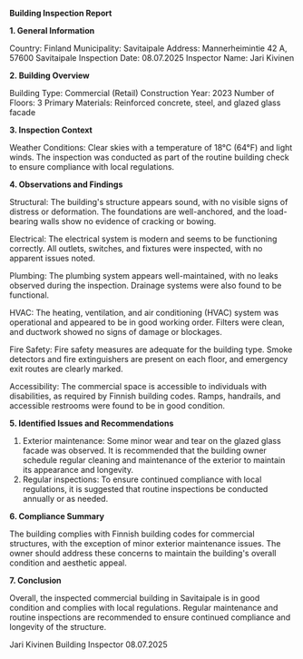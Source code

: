  **Building Inspection Report**

**1. General Information**

Country: Finland
Municipality: Savitaipale
Address: Mannerheimintie 42 A, 57600 Savitaipale
Inspection Date: 08.07.2025
Inspector Name: Jari Kivinen

**2. Building Overview**

Building Type: Commercial (Retail)
Construction Year: 2023
Number of Floors: 3
Primary Materials: Reinforced concrete, steel, and glazed glass facade

**3. Inspection Context**

Weather Conditions: Clear skies with a temperature of 18°C (64°F) and light winds. The inspection was conducted as part of the routine building check to ensure compliance with local regulations.

**4. Observations and Findings**

Structural: The building's structure appears sound, with no visible signs of distress or deformation. The foundations are well-anchored, and the load-bearing walls show no evidence of cracking or bowing.

Electrical: The electrical system is modern and seems to be functioning correctly. All outlets, switches, and fixtures were inspected, with no apparent issues noted.

Plumbing: The plumbing system appears well-maintained, with no leaks observed during the inspection. Drainage systems were also found to be functional.

HVAC: The heating, ventilation, and air conditioning (HVAC) system was operational and appeared to be in good working order. Filters were clean, and ductwork showed no signs of damage or blockages.

Fire Safety: Fire safety measures are adequate for the building type. Smoke detectors and fire extinguishers are present on each floor, and emergency exit routes are clearly marked.

Accessibility: The commercial space is accessible to individuals with disabilities, as required by Finnish building codes. Ramps, handrails, and accessible restrooms were found to be in good condition.

**5. Identified Issues and Recommendations**

1. Exterior maintenance: Some minor wear and tear on the glazed glass facade was observed. It is recommended that the building owner schedule regular cleaning and maintenance of the exterior to maintain its appearance and longevity.
2. Regular inspections: To ensure continued compliance with local regulations, it is suggested that routine inspections be conducted annually or as needed.

**6. Compliance Summary**

The building complies with Finnish building codes for commercial structures, with the exception of minor exterior maintenance issues. The owner should address these concerns to maintain the building's overall condition and aesthetic appeal.

**7. Conclusion**

Overall, the inspected commercial building in Savitaipale is in good condition and complies with local regulations. Regular maintenance and routine inspections are recommended to ensure continued compliance and longevity of the structure.

Jari Kivinen
Building Inspector
08.07.2025